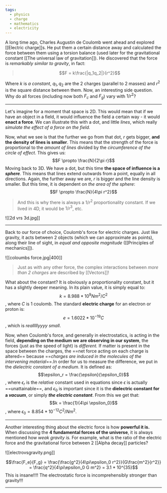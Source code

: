 ```yaml
---
tags:
  - physics
  - charge
  - mathematics
  - electricity
---
```


A long time ago, Charles Augustin de Coulomb went ahead and explored [[Electric charge]]s. He put them a certain distance away and calculated the force between them using a torsion balance (used later for the gravitational constant [[The universal law of gravitation]]). He discovered that the force is *remarkably similar to gravity*, in fact:
>$$F = k\frac{|q_1q_2|}{r^2}$$

Where $k$ is *a constant*, $q_1,q_2$ are the 2 charges (parallel to 2 masses) and $r^2$ is the square distance between them. Now, an interesting side question. Why do all forces (including now both $F_c$ and $F_g$) vary with $1/r^2$? 

---
Let's imagine for a moment that space is 2D. This would mean that if we have an object in a field, it would influence the field a certain way - it would **enact a force**. We can illustrate this with a dot, and little *lines*, which really *simulate the effect of a force on the field.*

Now, what we see is that the further we go from that dot, $r$ gets bigger, **and the density of lines is smaller**. This means that the strength of the force is proportional to the *amount of lines* divided by the *circumference of the circle of effect*. This gives us:$$F \propto \frac{N}{2\pi r}$$
Moving back to 3D. We have a dot, but this time **the space of influence is a *sphere***. This means that lines extend outwards from a point, equally in all directions. Again, the further away we are, $r$ is bigger and the line density is smaller. But this time, it is dependent on *the area of the sphere*:$$F \propto \frac{N}{4\pi r^2}$$
> And this is why there is always a $1/r^2$ proportionality constant. If we lived in 4D, it would be $1/r^3$, etc. 

![[2d vrs 3d.jpg]]

---

Back to our force of choice, Coulomb's force for electric charges. Just like gravity, it acts between 2 objects (which we can approximate as points), along their line of sight, in *equal and opposite magnitude* ([[Principles of mechanics]]). 

![[coloumbs force.jpg|400]]

> Just as with any other force, the complex interactions between *more than 2 charges* are described by [[Vectors]]! 

What about the constant? It is obviously a proportionality constant, but it has a slightly deeper meaning. In its plain value, it is simply equal to:$$k = 8.988 * 10^9 Nm^2/C^2$$, where $C$ is 1 coulomb. The standard **electric charge** for an electron or proton is:$$e = 1.6022*10^{-19} C$$, which is *realllllyyyy small*. 

Now, when Coulomb's force, and generally in electrostatics, is acting in the field, **depending on the medium we are observing in our system**, the forces (just as the speed of light) is *different.* If matter is present in the space between the charges, the ==net force acting on each charge is altered== because ==*charges are induced in the molecules of the intervening material*==.In order for us to measure the difference, we put in the *dielectric constant of a medium*. It is defined as:$$\epsilon_r = \frac{\epsilon}{\epsilon_0}$$, where $\epsilon_r$ is the *relative* constant used in equations since $\epsilon$ is actually ==unattainable==, and $\epsilon_0$ is important since it is the **dielectric constant for a *vacuum***, or simply ***the electric constant***. From this we get that:$$k = \frac{1}{4\pi \epsilon_0}$$, where $\epsilon_0 = 8.854*10^{-12} C^2/Nm^2$. 


---
Another interesting thing about the electric force is how **powerful it is.** When discussing the **4 fundamental forces of the universe**, it is always mentioned how *weak gravity is.* For example, what is the ratio of the electric force and the gravitational force between 2 [[Alpha decay]] particles?

![[electrovsgravity.png]]

$$\frac{F_e}{F_g} = \frac{\frac{g^2}{4\pi\epsilon_0 r^2}}{G\frac{m^2}{r^2}} = \frac{q^2}{4\pi\epsilon_0 G m^2} = 3.1 * 10^{35}$$
This is insane!!!! The electrostatic force is incomprehensibly stronger than gravity!!!

---


